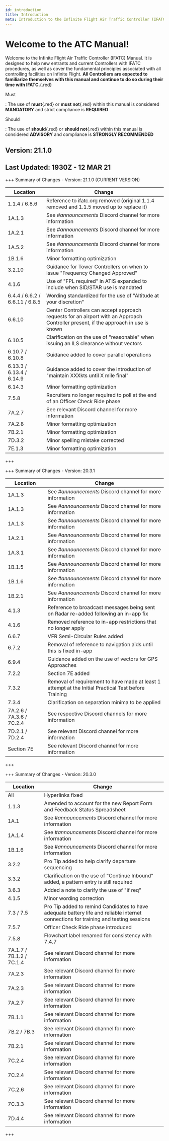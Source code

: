 ```yaml
---
id: introduction
title: Introduction
meta: Introduction to the Infinite Flight Air Traffic Controller (IFATC) Manual.
---
```


# Welcome to the ATC Manual!



Welcome to the Infinite Flight Air Traffic Controller (IFATC) Manual. It is designed to help new entrants and current Controllers with IFATC procedures, as well as cover the fundamental principles associated with all controlling facilities on Infinite Flight. **All Controllers are expected to familiarize themselves with this manual and continue to do so during their time with IFATC.**{.red}



Must

: The use of **must**{.red} or **must not**{.red} within this manual is considered **MANDATORY** and strict compliance is **REQUIRED**

Should

: The use of **should**{.red} or **should not**{.red} within this manual is considered **ADVISORY** and compliance is **STRONGLY RECOMMENDED**



## Version: 21.1.0

## Last Updated: 1930Z - 12 MAR 21



+++ Summary of Changes - Version: 21.1.0 (CURRENT VERSION)

| Location                       | Change                                                       |
| ------------------------------ | ------------------------------------------------------------ |
| 1.1.4 / 6.8.6                  | Reference to ifatc.org removed (original 1.1.4 removed and 1.1.5 moved up to replace it) |
| 1A.1.3                         | See *#announcements* Discord channel for more information    |
| 1A.2.1                         | See *#announcements* Discord channel for more information    |
| 1A.5.2                         | See *#announcements* Discord channel for more information    |
| 1B.1.6                         | Minor formatting optimization                                |
| 3.2.10                         | Guidance for Tower Controllers on when to issue "Frequency Changed Approved" |
| 4.1.6                          | Use of "FPL required" in ATIS expanded to include when SID/STAR use is mandated |
| 6.4.4 / 6.6.2 / 6.6.11 / 6.8.5 | Wording standardized for the use of "Altitude at your discretion" |
| 6.6.10                         | Center Controllers can accept approach requests for an airport with an Approach Controller present, if the approach in use is known |
| 6.10.5                         | Clarification on the use of "reasonable" when issuing an ILS clearance without vectors |
| 6.10.7 / 6.10.8                | Guidance added to cover parallel operations                  |
| 6.13.3 / 6.13.4 / 6.14.9       | Guidance added to cover the introduction of "maintain XXXkts until X mile final" |
| 6.14.3                         | Minor formatting optimization                                |
| 7.5.8                          | Recruiters no longer required to poll at the end of an Officer Check Ride phase |
| 7A.2.7                         | See relevant Discord channel for more information            |
| 7A.2.8                         | Minor formatting optimization                                |
| 7B.2.1                         | Minor formatting optimization                                |
| 7D.3.2                         | Minor spelling mistake corrected                             |
| 7E.1.3                         | Minor formatting optimization                                |

+++



+++ Summary of Changes - Version: 20.3.1

| Location                 | Change                                                       |
| ------------------------ | ------------------------------------------------------------ |
| 1A.1.3                   | See *#announcements* Discord channel for more information    |
| 1A.1.3                   | See *#announcements* Discord channel for more information    |
| 1A.1.3                   | See *#announcements* Discord channel for more information    |
| 1A.2.1                   | See *#announcements* Discord channel for more information    |
| 1A.3.1                   | See *#announcements* Discord channel for more information    |
| 1B.1.5                   | See *#announcements* Discord channel for more information    |
| 1B.1.6                   | See *#announcements* Discord channel for more information    |
| 1B.2.1                   | See *#announcements* Discord channel for more information    |
| 4.1.3                    | Reference to broadcast messages being sent on Radar re-added following an in-app fix |
| 4.1.6                    | Removed reference to in-app restrictions that no longer apply |
| 6.6.7                    | VFR Semi-Circular Rules added                                |
| 6.7.2                    | Removal of reference to navigation aids until this is fixed in-app |
| 6.9.4                    | Guidance added on the use of vectors for GPS Approaches      |
| 7.2.2                    | Section 7E added                                             |
| 7.3.2                    | Removal of requirement to have made at least 1 attempt at the Initial Practical Test before Training |
| 7.3.4                    | Clarification on separation minima to be applied             |
| 7A.2.6 / 7A.3.6 / 7C.2.4 | See respective Discord channels for more information         |
| 7D.2.1 / 7D.2.4          | See relevant Discord channel for more information            |
| Section 7E               | See relevant Discord channel for more information            |

+++



+++ Summary of Changes - Version: 20.3.0

| Location                 | Change                                                       |
| ------------------------ | ------------------------------------------------------------ |
| All                      | Hyperlinks fixed                                             |
| 1.1.3                    | Amended to account for the new Report Form and Feedback Status Spreadsheet |
| 1A.1                     | See *#announcements* Discord channel for more information    |
| 1A.1.4                   | See *#announcements* Discord channel for more information    |
| 1B.1.6                   | See *#announcements* Discord channel for more information    |
| 3.2.2                    | Pro Tip added to help clarify departure sequencing           |
| 3.3.2                    | Clarification on the use of "Continue Inbound" added, a pattern entry is still required |
| 3.6.3                    | Added a note to clarify the use of "if req"                  |
| 4.1.5                    | Minor wording correction                                     |
| 7.3 / 7.5                | Pro Tip added to remind Candidates to have adequate battery life and reliable internet connections for training and testing sessions |
| 7.5.7                    | Officer Check Ride phase introduced                          |
| 7.5.8                    | Flowchart label renamed for consistency with 7.4.7           |
| 7A.1.7 / 7B.1.2 / 7C.1.4 | See relevant Discord channel for more information            |
| 7A.2.3                   | See relevant Discord channel for more information            |
| 7A.2.3                   | See relevant Discord channel for more information            |
| 7A.2.7                   | See relevant Discord channel for more information            |
| 7B.1.1                   | See relevant Discord channel for more information            |
| 7B.2 / 7B.3              | See relevant Discord channel for more information            |
| 7B.2.1                   | See relevant Discord channel for more information            |
| 7C.2.4                   | See relevant Discord channel for more information            |
| 7C.2.4                   | See relevant Discord channel for more information            |
| 7C.2.6                   | See relevant Discord channel for more information            |
| 7C.3.3                   | See relevant Discord channel for more information            |
| 7D.4.4                   | See relevant Discord channel for more information            |

+++


